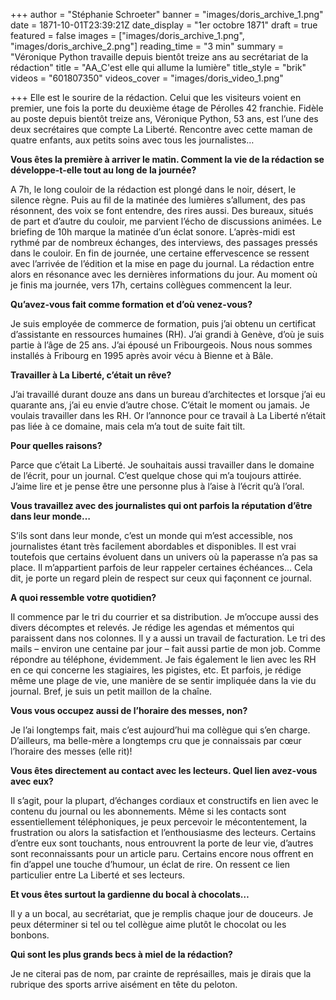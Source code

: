 +++
author = "Stéphanie Schroeter"
banner = "images/doris_archive_1.png"
date = 1871-10-01T23:39:21Z
date_display = "1er octobre 1871"
draft = true
featured = false
images = ["images/doris_archive_1.png", "images/doris_archive_2.png"]
reading_time = "3 min"
summary = "Véronique Python travaille depuis bientôt treize ans au secrétariat de la rédaction"
title = "AA_C'est elle qui allume la lumière"
title_style = "brik"
videos = "601807350"
videos_cover = "images/doris_video_1.png"

+++
Elle est le sourire de la rédaction. Celui que les visiteurs voient en premier, une fois la porte du deuxième étage de Pérolles 42 franchie. Fidèle au poste depuis bientôt treize ans, Véronique Python, 53 ans, est l’une des deux secrétaires que compte La Liberté. Rencontre avec cette maman de quatre enfants, aux petits soins avec tous les journalistes…

**Vous êtes la première à arriver le matin. Comment la vie de la rédaction se développe-t-elle tout au long de la journée?**

A 7h, le long couloir de la rédaction est plongé dans le noir, désert, le silence règne. Puis au fil de la matinée des lumières s’allument, des pas résonnent, des voix se font entendre, des rires aussi. Des bureaux, situés de part et d’autre du couloir, me parvient l’écho de discussions animées. Le briefing de 10h marque la matinée d’un éclat sonore. L’après-midi est rythmé par de nombreux échanges, des interviews, des passages pressés dans le couloir. En fin de journée, une certaine effervescence se ressent avec l’arrivée de l’édition et la mise en page du journal. La rédaction entre alors en résonance avec les dernières informations du jour. Au moment où je finis ma journée, vers 17h, certains collègues commencent la leur.

**Qu’avez-vous fait comme formation et d’où venez-vous?**

Je suis employée de commerce de formation, puis j’ai obtenu un certificat d’assistante en ressources humaines (RH). J’ai grandi à Genève, d’où je suis partie à l’âge de 25 ans. J’ai épousé un Fribourgeois. Nous nous sommes installés à Fribourg en 1995 après avoir vécu à Bienne et à Bâle.

**Travailler à La Liberté, c’était un rêve?**

J’ai travaillé durant douze ans dans un bureau d’architectes et lorsque j’ai eu quarante ans, j’ai eu envie d’autre chose. C’était le moment ou jamais. Je voulais travailler dans les RH. Or l’annonce pour ce travail à La Liberté n’était pas liée à ce domaine, mais cela m’a tout de suite fait tilt.

**Pour quelles raisons?**

Parce que c’était La Liberté. Je souhaitais aussi travailler dans le domaine de l’écrit, pour un journal. C’est quelque chose qui m’a toujours attirée. J’aime lire et je pense être une personne plus à l’aise à l’écrit qu’à l’oral.

**Vous travaillez avec des journalistes qui ont parfois la réputation d’être dans leur monde…**

S’ils sont dans leur monde, c’est un monde qui m’est accessible, nos journalistes étant très facilement abordables et disponibles. Il est vrai toutefois que certains évoluent dans un univers où la paperasse n’a pas sa place. Il m’appartient parfois de leur rappeler certaines échéances… Cela dit, je porte un regard plein de respect sur ceux qui façonnent ce journal.

**A quoi ressemble votre quotidien?**

Il commence par le tri du courrier et sa distribution. Je m’occupe aussi des divers décomptes et relevés. Je rédige les agendas et mémentos qui paraissent dans nos colonnes. Il y a aussi un travail de facturation. Le tri des mails – environ une centaine par jour – fait aussi partie de mon job. Comme répondre au téléphone, évidemment. Je fais également le lien avec les RH en ce qui concerne les stagiaires, les pigistes, etc. Et parfois, je rédige même une plage de vie, une manière de se sentir impliquée dans la vie du journal. Bref, je suis un petit maillon de la chaîne.

**Vous vous occupez aussi de l’horaire des messes, non?**

Je l’ai longtemps fait, mais c’est aujourd’hui ma collègue qui s’en charge. D’ailleurs, ma belle-mère a longtemps cru que je connaissais par cœur l’horaire des messes (elle rit)!

**Vous êtes directement au contact avec les lecteurs. Quel lien avez-vous avec eux?**

Il s’agit, pour la plupart, d’échanges cordiaux et constructifs en lien avec le contenu du journal ou les abonnements. Même si les contacts sont essentiellement téléphoniques, je peux percevoir le mécontentement, la frustration ou alors la satisfaction et l’enthousiasme des lecteurs. Certains d’entre eux sont touchants, nous entrouvrent la porte de leur vie, d’autres sont reconnaissants pour un article paru. Certains encore nous offrent en fin d’appel une touche d’humour, un éclat de rire. On ressent ce lien particulier entre La Liberté et ses lecteurs.

**Et vous êtes surtout la gardienne du bocal à chocolats…**

Il y a un bocal, au secrétariat, que je remplis chaque jour de douceurs. Je peux déterminer si tel ou tel collègue aime plutôt le chocolat ou les bonbons.

**Qui sont les plus grands becs à miel de la rédaction?**

Je ne citerai pas de nom, par crainte de représailles, mais je dirais que la rubrique des sports arrive aisément en tête du peloton.